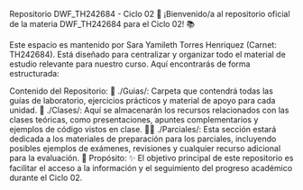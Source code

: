 Repositorio DWF_TH242684 - Ciclo 02 🚀
¡Bienvenido/a al repositorio oficial de la materia DWF_TH242684 para el Ciclo 02! 📚

Este espacio es mantenido por Sara Yamileth Torres Henriquez (Carnet: TH242684). Está diseñado para centralizar y organizar todo el material de estudio relevante para nuestro curso. Aquí encontrarás de forma estructurada:

Contenido del Repositorio: 📁
./Guias/: Carpeta que contendrá todas las guías de laboratorio, ejercicios prácticos y material de apoyo para cada unidad. 📝
./Clases/: Aquí se almacenarán los recursos relacionados con las clases teóricas, como presentaciones, apuntes complementarios y ejemplos de código vistos en clase. 👨‍🏫
./Parciales/: Esta sección estará dedicada a los materiales de preparación para los parciales, incluyendo posibles ejemplos de exámenes, revisiones y cualquier recurso adicional para la evaluación. 💯
Propósito: ✨
El objetivo principal de este repositorio es facilitar el acceso a la información y el seguimiento del progreso académico durante el Ciclo 02.
